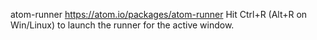 
atom-runner
https://atom.io/packages/atom-runner
Hit Ctrl+R (Alt+R on Win/Linux) to launch the runner for the active window.